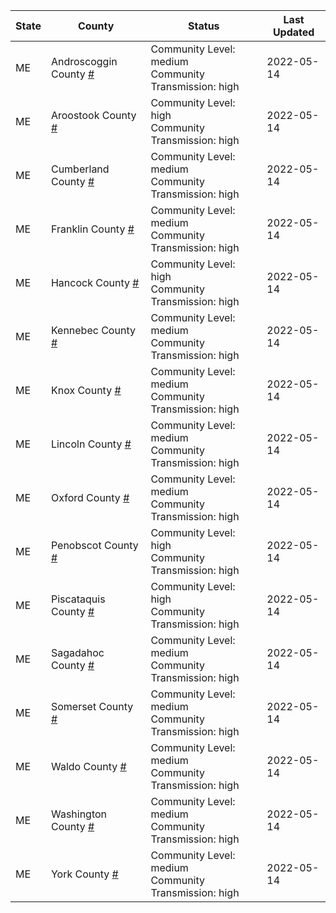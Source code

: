 State | County | Status | Last Updated
--- | --- | --- | --- 
ME | Androscoggin County <a href="#androscoggin_county">#</a> | <a name="androscoggin_county"></a>Community Level: medium<br/>Community Transmission: high | 2022-05-14
ME | Aroostook County <a href="#aroostook_county">#</a> | <a name="aroostook_county"></a>Community Level: high<br/>Community Transmission: high | 2022-05-14
ME | Cumberland County <a href="#cumberland_county">#</a> | <a name="cumberland_county"></a>Community Level: medium<br/>Community Transmission: high | 2022-05-14
ME | Franklin County <a href="#franklin_county">#</a> | <a name="franklin_county"></a>Community Level: medium<br/>Community Transmission: high | 2022-05-14
ME | Hancock County <a href="#hancock_county">#</a> | <a name="hancock_county"></a>Community Level: high<br/>Community Transmission: high | 2022-05-14
ME | Kennebec County <a href="#kennebec_county">#</a> | <a name="kennebec_county"></a>Community Level: medium<br/>Community Transmission: high | 2022-05-14
ME | Knox County <a href="#knox_county">#</a> | <a name="knox_county"></a>Community Level: medium<br/>Community Transmission: high | 2022-05-14
ME | Lincoln County <a href="#lincoln_county">#</a> | <a name="lincoln_county"></a>Community Level: medium<br/>Community Transmission: high | 2022-05-14
ME | Oxford County <a href="#oxford_county">#</a> | <a name="oxford_county"></a>Community Level: medium<br/>Community Transmission: high | 2022-05-14
ME | Penobscot County <a href="#penobscot_county">#</a> | <a name="penobscot_county"></a>Community Level: high<br/>Community Transmission: high | 2022-05-14
ME | Piscataquis County <a href="#piscataquis_county">#</a> | <a name="piscataquis_county"></a>Community Level: high<br/>Community Transmission: high | 2022-05-14
ME | Sagadahoc County <a href="#sagadahoc_county">#</a> | <a name="sagadahoc_county"></a>Community Level: medium<br/>Community Transmission: high | 2022-05-14
ME | Somerset County <a href="#somerset_county">#</a> | <a name="somerset_county"></a>Community Level: medium<br/>Community Transmission: high | 2022-05-14
ME | Waldo County <a href="#waldo_county">#</a> | <a name="waldo_county"></a>Community Level: medium<br/>Community Transmission: high | 2022-05-14
ME | Washington County <a href="#washington_county">#</a> | <a name="washington_county"></a>Community Level: medium<br/>Community Transmission: high | 2022-05-14
ME | York County <a href="#york_county">#</a> | <a name="york_county"></a>Community Level: medium<br/>Community Transmission: high | 2022-05-14
